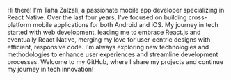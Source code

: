 Hi there! I'm Taha Zalzali, a passionate mobile app developer specializing in React Native. Over the last four years, I've focused on building cross-platform mobile applications for both Android and iOS. My journey in tech started with web development, leading me to embrace React.js and eventually React Native, merging my love for user-centric designs with efficient, responsive code. I'm always exploring new technologies and methodologies to enhance user experiences and streamline development processes. Welcome to my GitHub, where I share my projects and continue my journey in tech innovation!
